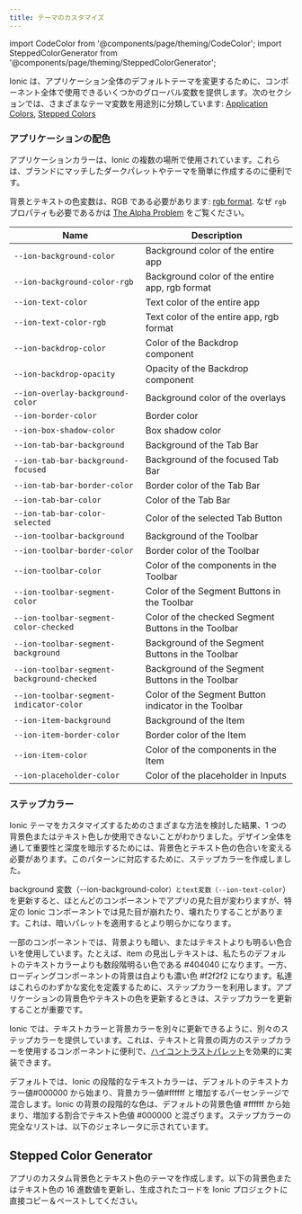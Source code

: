 ```yaml
---
title: テーマのカスタマイズ
---
```


import CodeColor from '@components/page/theming/CodeColor';
import SteppedColorGenerator from '@components/page/theming/SteppedColorGenerator';

<head>
  <title>Ionicアプリのテーマ | Change Default App Background Themes & Colors</title>
  <meta
    name="description"
    content="Several global variables change the default theme of an entire application. Create a custom background and text color theme for your app with Ionic themes."
  />
</head>

Ionic は、アプリケーション全体のデフォルトテーマを変更するために、コンポーネント全体で使用できるいくつかのグローバル変数を提供します。次のセクションでは、さまざまなテーマ変数を用途別に分類しています: [Application Colors](#application-colors), [Stepped Colors](#stepped-colors)

### アプリケーションの配色

アプリケーションカラーは、Ionic の複数の場所で使用されています。これらは、ブランドにマッチしたダークパレットやテーマを簡単に作成するのに便利です。

背景とテキストの色変数は、RGB である必要があります: <a href="https://developer.mozilla.org/en-US/docs/Glossary/RGB" target="_blank">rgb format</a>. なぜ `rgb` プロパティも必要であるかは [The Alpha Problem](advanced.md#the-alpha-problem) をご覧ください。

| Name                                       | Description                                          |
| ------------------------------------------ | ---------------------------------------------------- |
| `--ion-background-color`                   | Background color of the entire app                   |
| `--ion-background-color-rgb`               | Background color of the entire app, rgb format       |
| `--ion-text-color`                         | Text color of the entire app                         |
| `--ion-text-color-rgb`                     | Text color of the entire app, rgb format             |
| `--ion-backdrop-color`                     | Color of the Backdrop component                      |
| `--ion-backdrop-opacity`                   | Opacity of the Backdrop component                    |
| `--ion-overlay-background-color`           | Background color of the overlays                     |
| `--ion-border-color`                       | Border color                                         |
| `--ion-box-shadow-color`                   | Box shadow color                                     |
| `--ion-tab-bar-background`                 | Background of the Tab Bar                            |
| `--ion-tab-bar-background-focused`         | Background of the focused Tab Bar                    |
| `--ion-tab-bar-border-color`               | Border color of the Tab Bar                          |
| `--ion-tab-bar-color`                      | Color of the Tab Bar                                 |
| `--ion-tab-bar-color-selected`             | Color of the selected Tab Button                     |
| `--ion-toolbar-background`                 | Background of the Toolbar                            |
| `--ion-toolbar-border-color`               | Border color of the Toolbar                          |
| `--ion-toolbar-color`                      | Color of the components in the Toolbar               |
| `--ion-toolbar-segment-color`              | Color of the Segment Buttons in the Toolbar          |
| `--ion-toolbar-segment-color-checked`      | Color of the checked Segment Buttons in the Toolbar  |
| `--ion-toolbar-segment-background`         | Background of the Segment Buttons in the Toolbar     |
| `--ion-toolbar-segment-background-checked` | Background of the Segment Buttons in the Toolbar     |
| `--ion-toolbar-segment-indicator-color`    | Color of the Segment Button indicator in the Toolbar |
| `--ion-item-background`                    | Background of the Item                               |
| `--ion-item-border-color`                  | Border color of the Item                             |
| `--ion-item-color`                         | Color of the components in the Item                  |
| `--ion-placeholder-color`                  | Color of the placeholder in Inputs                   |

### ステップカラー

Ionic テーマをカスタマイズするためのさまざまな方法を検討した結果、1 つの背景色またはテキスト色しか使用できないことがわかりました。デザイン全体を通して重要性と深度を暗示するためには、背景色とテキスト色の色合いを変える必要があります。このパターンに対応するために、ステップカラーを作成しました。

background 変数（--ion-background-color`）とtext変数（--ion-text-color`）を更新すると、ほとんどのコンポーネントでアプリの見た目が変わりますが、特定の Ionic コンポーネントでは見た目が崩れたり、壊れたりすることがあります。これは、暗いパレットを適用するとより明らかになります。

一部のコンポーネントでは、背景よりも暗い、またはテキストよりも明るい色合いを使用しています。たとえば、item の見出しテキストは、私たちのデフォルトのテキストカラーよりも数段階明るい色である <CodeColor color="#404040">#404040</CodeColor> になります。一方、ローディングコンポーネントの背景は白よりも濃い色 <CodeColor color="#f2f2f2">#f2f2f2</CodeColor> になります。私達はこれらのわずかな変化を定義するために、ステップカラーを利用します。アプリケーションの背景色やテキストの色を更新するときは、ステップカラーを更新することが重要です。

Ionic では、テキストカラーと背景カラーを別々に更新できるように、別々のステップカラーを提供しています。これは、テキストと背景の両方のステップカラーを使用するコンポーネントに便利で、[ハイコントラストパレット](./high-contrast-mode)を効果的に実装できます。

デフォルトでは、Ionic の段階的なテキストカラーは、デフォルトのテキストカラー値<CodeColor color="#000000">#000000</CodeColor> から始まり、背景カラー値<CodeColor color="#ffffff">#ffffff</CodeColor> と増加するパーセンテージで混合します。Ionic の背景の段階的な色は、デフォルトの背景色値 <CodeColor color="#ffffff">#ffffff</CodeColor> から始まり、増加する割合でテキスト色値 <CodeColor color="#000000">#000000</CodeColor> と混ざります。ステップカラーの完全なリストは、以下のジェネレータに示されています。

## Stepped Color Generator

アプリのカスタム背景色とテキスト色のテーマを作成します。以下の背景色またはテキスト色の 16 進数値を更新し、生成されたコードを Ionic プロジェクトに直接コピー＆ペーストしてください。

<SteppedColorGenerator useTextAndBackgroundStepColors={true} />
